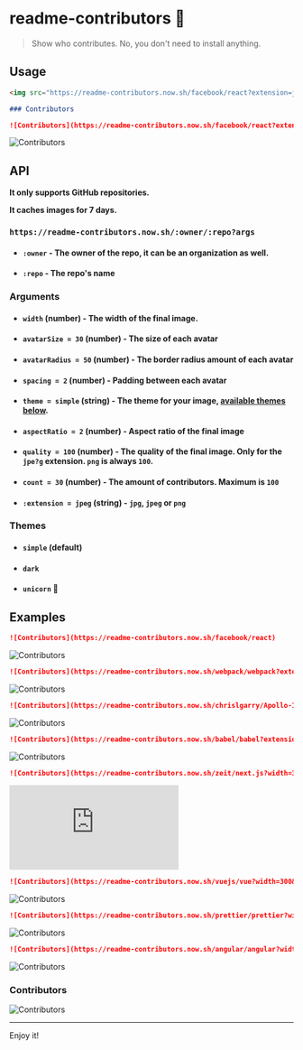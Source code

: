# readme-contributors 🤖

> Show who contributes. No, you don't need to install anything.

## Usage

```html
<img src="https://readme-contributors.now.sh/facebook/react?extension=jpg&width=300" />
```

```md
### Contributors

![Contributors](https://readme-contributors.now.sh/facebook/react?extension=jpg&width=300)
```

![Contributors](https://readme-contributors.now.sh/facebook/react?extension=jpg&width=300)

## API

**It only supports GitHub repositories.**

**It caches images for 7 days.**

### `https://readme-contributors.now.sh/:owner/:repo?args`

* #### `:owner` - The owner of the repo, it can be an organization as well.
* #### `:repo` - The repo's name

### Arguments

* #### `width` (number) - The width of the final image.
* #### `avatarSize = 30` (number) - The size of each avatar
* #### `avatarRadius = 50` (number) - The border radius amount of each avatar
* #### `spacing = 2` (number) - Padding between each avatar
* #### `theme = simple` (string) - The theme for your image, [available themes below](#themes).
* #### `aspectRatio = 2` (number) - Aspect ratio of the final image
* #### `quality = 100` (number) - The quality of the final image. Only for the `jpe?g` extension. `png` is always `100`.
* #### `count = 30` (number) - The amount of contributors. Maximum is `100`
* #### `:extension = jpeg` (string) - `jpg`, `jpeg` or `png`

### Themes

* #### `simple` (default)
* #### `dark`
* #### `unicorn` :unicorn:

## Examples

```md
![Contributors](https://readme-contributors.now.sh/facebook/react)
```
![Contributors](https://readme-contributors.now.sh/facebook/react)

```md
![Contributors](https://readme-contributors.now.sh/webpack/webpack?extension=jpg&width=300&count=10)
```
![Contributors](https://readme-contributors.now.sh/webpack/webpack?extension=jpg&width=300&count=10)

```md
![Contributors](https://readme-contributors.now.sh/chrislgarry/Apollo-11?extension=png&width=300&avatarSize=20&count=10)
```
![Contributors](https://readme-contributors.now.sh/chrislgarry/Apollo-11?extension=png&width=300&avatarSize=20&count=10)

```md
![Contributors](https://readme-contributors.now.sh/babel/babel?extension=png&width=300&spacing=10&count=10&theme=dark)
```
![Contributors](https://readme-contributors.now.sh/babel/babel?extension=png&width=300&spacing=10&count=10&theme=dark)

```md
![Contributors](https://readme-contributors.now.sh/zeit/next.js?width=300&theme=unicorn)
```
![Contributors](https://readme-contributors.now.sh/zeit/next.js?width=300&theme=unicorn)

```md
![Contributors](https://readme-contributors.now.sh/vuejs/vue?width=300&quality=50)
```
![Contributors](https://readme-contributors.now.sh/vuejs/vue?width=300&quality=50)

```md
![Contributors](https://readme-contributors.now.sh/prettier/prettier?width=300&aspectRatio=1)
```
![Contributors](https://readme-contributors.now.sh/prettier/prettier?width=300&aspectRatio=1)

```md
![Contributors](https://readme-contributors.now.sh/angular/angular?width=300&avatarRadius=0&spacing=0)
```
![Contributors](https://readme-contributors.now.sh/angular/angular?width=300&avatarRadius=0&spacing=0)


### Contributors

![Contributors](https://readme-contributors.now.sh/cezarsmpio/readme-contributors?extension=jpg&width=300)

---

Enjoy it!
